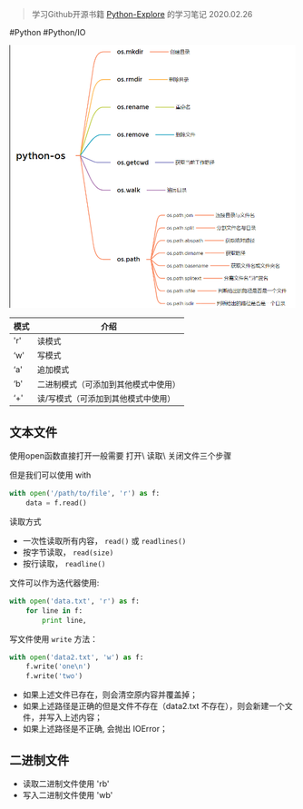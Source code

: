 > 学习Github开源书籍 [Python-Explore](https://funhacks.gitbooks.io/explore-python/content/) 的学习笔记
> 2020.02.26

#Python  #Python/IO

![image-20221206231935890](./assets/image-20221206231935890.png)


| 模式 | 介绍 |
|---|---|
| 'r' | 读模式 |
|‘w'|写模式|
|‘a'|追加模式|
|‘b'|二进制模式（可添加到其他模式中使用）|
|‘+'|读/写模式（可添加到其他模式中使用）|

## 文本文件

使用open函数直接打开一般需要 打开\ 读取\ 关闭文件三个步骤

但是我们可以使用 with 

```python
with open('/path/to/file', 'r') as f:
    data = f.read()
```

读取方式
- 一次性读取所有内容， `read()` 或 `readlines()`
- 按字节读取， `read(size)`
- 按行读取， `readline()`

文件可以作为迭代器使用:

```python
with open('data.txt', 'r') as f:
    for line in f:
        print line,
```

写文件使用 `write` 方法：

```python
with open('data2.txt', 'w') as f:
    f.write('one\n')
    f.write('two')
```

-   如果上述文件已存在，则会清空原内容并覆盖掉；
-   如果上述路径是正确的但是文件不存在（data2.txt 不存在），则会新建一个文件，并写入上述内容；
-   如果上述路径是不正确, 会抛出 IOError；

## 二进制文件

-   读取二进制文件使用 'rb' 
-   写入二进制文件使用 'wb' 

